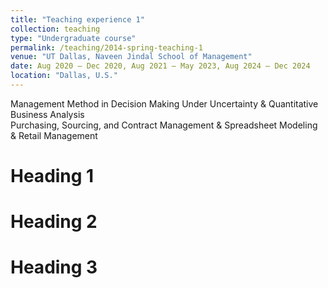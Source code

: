 ```yaml
---
title: "Teaching experience 1"
collection: teaching
type: "Undergraduate course"
permalink: /teaching/2014-spring-teaching-1
venue: "UT Dallas, Naveen Jindal School of Management"
date: Aug 2020 – Dec 2020, Aug 2021 – May 2023, Aug 2024 – Dec 2024
location: "Dallas, U.S."
---
```


Management Method in Decision Making Under Uncertainty & Quantitative Business Analysis   
Purchasing, Sourcing, and Contract Management & Spreadsheet Modeling & Retail Management

Heading 1
======

Heading 2
======

Heading 3
======

